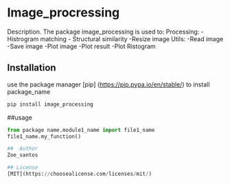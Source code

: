 #   Image_procressing

Description.
The package image_processing is used to:
Processing:
    -Histrogram matching
    - Structural similarity
    -Resize image
Utils:
    -Read image
    -Save image
    -Plot image
    -Plot result
    -Plot Ristogram



## Installation
use the package manager [pip] (https://pip.pypa.io/en/stable/) to install package_name

```bash
pip install image_processing
```

##usage
```python
from package name.module1_name import file1_name
file1_name.my_function()

##  Author
Zoe_santos

## License
[MIT](https://choosealicense.com/licenses/mit/)